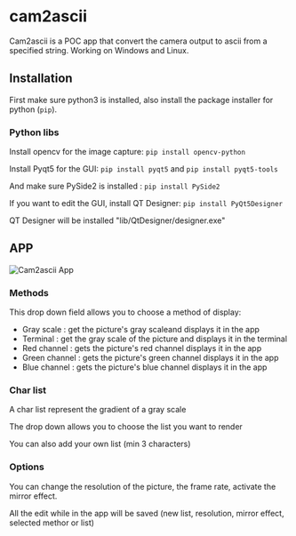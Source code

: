 # cam2ascii
Cam2ascii is a POC app that convert the camera output to ascii from a specified string. Working on Windows and Linux.

## Installation 
First make sure python3 is installed, also install the package installer for python (`pip`).

### Python libs
Install opencv for the image capture: `pip install opencv-python`

Install Pyqt5 for the GUI: `pip install pyqt5` and `pip install pyqt5-tools`

And make sure PySide2 is installed : `pip install PySide2`

If you want to edit the GUI, install QT Designer: `pip install PyQt5Designer`

QT Designer will be installed "lib/QtDesigner/designer.exe"

## APP
![Cam2ascii App](https://cdn.discordapp.com/attachments/556957526843981825/827879804832317490/unknown.png)

### Methods
This drop down field allows you to choose a method of display:
 - Gray scale : get the picture's gray scaleand displays it in the app
 - Terminal : get the gray scale of the picture and displays it in the terminal
 - Red channel : gets the picture's red channel displays it in the app
 - Green channel : gets the picture's green channel displays it in the app
 - Blue channel : gets the picture's blue channel displays it in the app

### Char list
A char list represent the gradient of a gray scale

The drop down allows you to choose the list you want to render

You can also add your own list (min 3 characters)

### Options
You can change the resolution of the picture, the frame rate, activate the mirror effect.

All the edit while in the app will be saved (new list, resolution, mirror effect, selected methor or list)
